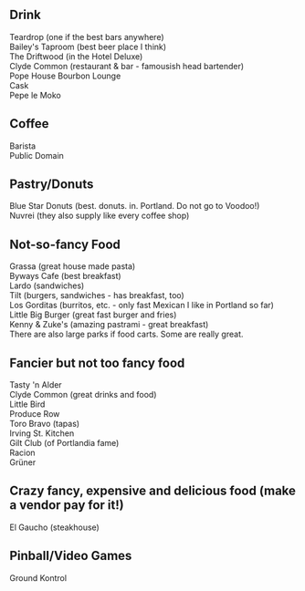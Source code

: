 Drink
-----
Teardrop (one if the best bars anywhere)  
Bailey's Taproom (best beer place I think)  
The Driftwood (in the Hotel Deluxe)  
Clyde Common  (restaurant & bar - famousish head bartender)  
Pope House Bourbon Lounge  
Cask  
Pepe le Moko  

Coffee
------
Barista  
Public Domain  

Pastry/Donuts
-------------
Blue Star Donuts (best. donuts. in. Portland. Do not go to Voodoo!)  
Nuvrei (they also supply like every coffee shop)  

Not-so-fancy Food
-----------------
Grassa (great house made pasta)  
Byways Cafe (best breakfast)  
Lardo (sandwiches)  
Tilt (burgers, sandwiches - has breakfast, too)  
Los Gorditas (burritos, etc. - only fast Mexican I like in Portland so far)  
Little Big Burger (great fast burger and fries)  
Kenny & Zuke's (amazing pastrami - great breakfast)  
There are also large parks if food carts. Some are really great.  

Fancier but not too fancy food
------------------------------
Tasty 'n Alder  
Clyde Common (great drinks and food)  
Little Bird  
Produce Row  
Toro Bravo (tapas)  
Irving St. Kitchen  
Gilt Club (of Portlandia fame)  
Racion  
Grüner  

Crazy fancy, expensive and delicious food (make a vendor pay for it!)
---------------------------------------------------------------------
El Gaucho (steakhouse)  

Pinball/Video Games
-------------------
Ground Kontrol  
